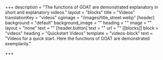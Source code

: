 +++
description = "The functions of GOAT are demonstrated explanatory in short and explanatory videos."
layout = "blocks"
title = "Videos"
translationKey = "videos"
ogimage = "/images/title_street.webp"
[header]
background = "default"
background_image = ""
heading = ""
image = ""
layout = "none"
text = ""
[header.button]
text = ""
url = ""
[[blocks]]
block = "videos"
heading = "Quickstart Videos"
template = "videos-block"
text = "Videos for a quick start. Here the functions of GOAT are demonstrated exemplarily."

+++
